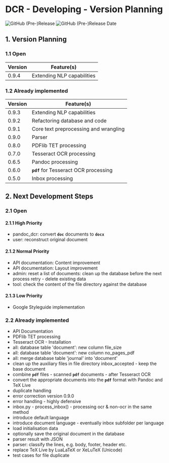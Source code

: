 # DCR - Developing - Version Planning

![GitHub (Pre-)Release](https://img.shields.io/github/v/release/KonnexionsGmbH/dcr?include_prereleases)
![GitHub (Pre-)Release Date](https://img.shields.io/github/release-date-pre/KonnexionsGmbh/dcr)

## 1. Version Planning

### 1.1 Open

| Version | Feature(s)                    | 
|---------|-------------------------------|
| 0.9.4   | Extending NLP capabilities    |

### 1.2 Already implemented

| Version | Feature(s)                             |
|---------|----------------------------------------|
| 0.9.3   | Extending NLP capabilities             |
| 0.9.2   | Refactoring database and code          |
| 0.9.1   | Core text preprocessing and wrangling  |
| 0.9.0   | Parser                                 |
| 0.8.0   | PDFlib TET processing                  |
| 0.7.0   | Tesseract OCR processing               |
| 0.6.5   | Pandoc processing                      |
| 0.6.0   | **`pdf`** for Tesseract OCR processing |
| 0.5.0   | Inbox processing                       |

## 2. Next Development Steps

### 2.1 Open

#### 2.1.1 High Priority

- pandoc_dcr: convert **`doc`** documents to **`docx`**
- user: reconstruct original document

#### 2.1.2 Normal Priority

- API documentation: Content improvement
- API documentation: Layout improvement
- admin: reset a list of documents: clean up the database before the next process retry - delete existing data
- tool: check the content of the file directory against the database

#### 2.1.3 Low Priority

- Google Styleguide implementation

### 2.2 Already implemented

- API Documentation
- PDFlib TET processing
- Tesseract OCR - Installation  
- all: database table 'document': new column file_size
- all: database table 'document': new column no_pages_pdf
- all: merge database table 'journal' into 'document'
- clean up the auxiliary files in file directory inbox_accepted - keep the base document
- combine **`pdf`** files - scanned **`pdf`** documents - after Tesseract OCR
- convert the appropriate documents into the **`pdf`** format with Pandoc and TeX Live
- duplicate handling 
- error correction version 0.9.0
- error handling - highly defensive
- inbox.py - process_inbox() - processing ocr & non-ocr in the same method
- introduce default language
- introduce document language - eventually inbox subfolder per language
- load initialisation data
- optionally save the original document in the database
- parser result with JSON 
- parser: classify the lines, e.g. body, footer, header etc. 
- replace TeX Live by LuaLaTeX or XeLuTeX (Unicode)
- test cases for file duplicate
